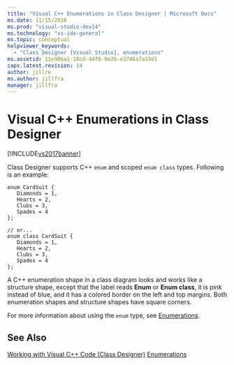 ```yaml
---
title: "Visual C++ Enumerations in Class Designer | Microsoft Docs"
ms.date: 11/15/2016
ms.prod: "visual-studio-dev14"
ms.technology: "vs-ide-general"
ms.topic: conceptual
helpviewer_keywords:
  - "Class Designer [Visual Studio], enumerations"
ms.assetid: 11e90ba1-18cd-44f8-9e26-e3746a7a19d1
caps.latest.revision: 14
author: jillre
ms.author: jillfra
manager: jillfra
---
```

# Visual C++ Enumerations in Class Designer
[!INCLUDE[vs2017banner](../includes/vs2017banner.md)]

Class Designer supports C++ `enum` and scoped `enum class` types. Following is an example:

```
enum CardSuit {
   Diamonds = 1,
   Hearts = 2,
   Clubs = 3,
   Spades = 4
};

// or...
enum class CardSuit {
   Diamonds = 1,
   Hearts = 2,
   Clubs = 3,
   Spades = 4
};

```

 A C++ enumeration shape in a class diagram looks and works like a structure shape, except that the label reads **Enum** or **Enum class**, it is pink instead of blue, and it has a colored border on the left and top margins. Both enumeration shapes and structure shapes have square corners.

 For more information about using the `enum` type, see [Enumerations](https://msdn.microsoft.com/library/081829db-5dca-411e-a53c-bffef315bcb3).

## See Also
 [Working with Visual C++ Code (Class Designer)](../ide/working-with-visual-cpp-code-class-designer.md)
 [Enumerations](https://msdn.microsoft.com/library/081829db-5dca-411e-a53c-bffef315bcb3)

